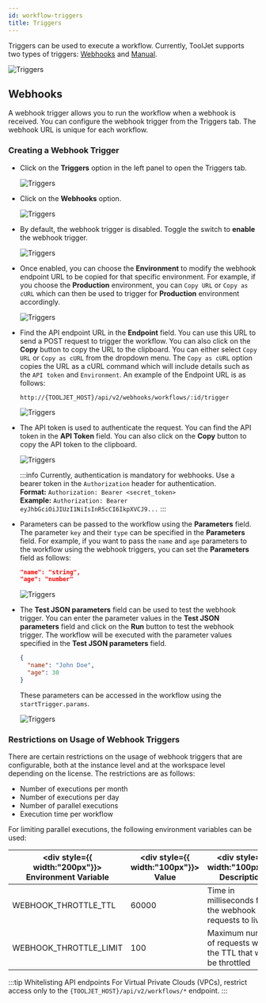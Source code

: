 ```yaml
---
id: workflow-triggers
title: Triggers
---
```


Triggers can be used to execute a workflow. Currently, ToolJet supports two types of triggers: [Webhooks](#webhooks) and [Manual](#manual).

<div style={{textAlign: 'center'}}>
    <img style={{ border:'0', marginBottom:'15px', borderRadius:'5px', boxShadow: '0px 1px 3px rgba(0, 0, 0, 0.2)' }} className="screenshot-full" src="/img/workflows/triggers/triggers.png" alt="Triggers" />
</div>

<div style={{paddingTop:'24px'}}>

## Webhooks

A webhook trigger allows you to run the workflow when a webhook is received. You can configure the webhook trigger from the Triggers tab. The webhook URL is unique for each workflow.

</div>

<div style={{paddingTop:'24px'}}>

### Creating a Webhook Trigger
- Click on the **Triggers** option in the left panel to open the Triggers tab.

  <div style={{textAlign: 'center'}}>
    <img style={{ border:'0', marginBottom:'15px', borderRadius:'5px', boxShadow: '0px 1px 3px rgba(0, 0, 0, 0.2)' }} className="screenshot-full" src="/img/workflows/triggers/triggerbutton.png" alt="Triggers" />
  </div>

- Click on the **Webhooks** option.

  <div style={{textAlign: 'center'}}>
    <img style={{ border:'0', marginBottom:'15px', borderRadius:'5px', boxShadow: '0px 1px 3px rgba(0, 0, 0, 0.2)' }} className="screenshot-full" src="/img/workflows/triggers/webhooks.png" alt="Triggers" />
  </div>

- By default, the webhook trigger is disabled. Toggle the switch to **enable** the webhook trigger.

  <div style={{textAlign: 'center'}}>
    <img style={{ border:'0', marginBottom:'15px', borderRadius:'5px', boxShadow: '0px 1px 3px rgba(0, 0, 0, 0.2)' }} className="screenshot-full" src="/img/workflows/triggers/enable.png" alt="Triggers" />
  </div>

- Once enabled, you can choose the **Environment** to modify the webhook endpoint URL to be copied for that specific environment. For example, if you choose the **Production** environment, you can `Copy URL` or `Copy as cURL` which can then be used to trigger for **Production** environment accordingly.

  <div style={{textAlign: 'center'}}>
    <img style={{ border:'0', marginBottom:'15px', borderRadius:'5px', boxShadow: '0px 1px 3px rgba(0, 0, 0, 0.2)' }} className="screenshot-full" src="/img/workflows/triggers/env.png" alt="Triggers" />
  </div>

- Find the API endpoint URL in the **Endpoint** field. You can use this URL to send a POST request to trigger the workflow. You can also click on the **Copy** button to copy the URL to the clipboard. You can either select `Copy URL` or `Copy as cURL` from the dropdown menu. The `Copy as cURL` option copies the URL as a cURL command which will include details such as the `API token` and `Environment`. An example of the Endpoint URL is as follows:

  ```
  http://{TOOLJET_HOST}/api/v2/webhooks/workflows/:id/trigger
  ```

  <div style={{textAlign: 'center'}}>
    <img style={{ border:'0', marginBottom:'15px', borderRadius:'5px', boxShadow: '0px 1px 3px rgba(0, 0, 0, 0.2)' }} className="screenshot-full" src="/img/workflows/triggers/copy.png" alt="Triggers" />
  </div>

- The API token is used to authenticate the request. You can find the API token in the **API Token** field. You can also click on the **Copy** button to copy the API token to the clipboard.

  <div style={{textAlign: 'center'}}>
    <img style={{ border:'0', marginBottom:'15px', borderRadius:'5px', boxShadow: '0px 1px 3px rgba(0, 0, 0, 0.2)' }} className="screenshot-full" src="/img/workflows/triggers/token.png" alt="Triggers" />
  </div>

  :::info
  Currently, authentication is mandatory for webhooks. Use a bearer token in the `Authorization` header for authentication. <br/>
  **Format:**
  `Authorization: Bearer <secret_token>`<br/>
  **Example:**
  `Authorization: Bearer eyJhbGciOiJIUzI1NiIsInR5cCI6IkpXVCJ9...`
  :::

- Parameters can be passed to the workflow using the **Parameters** field. The parameter `key` and their `type` can be specified in the **Parameters** field. For example, if you want to pass the `name` and `age` parameters to the workflow using the webhook triggers, you can set the **Parameters** field as follows:

  ```json
  "name": "string",
  "age": "number"
  ```

  <div style={{textAlign: 'center'}}>
    <img style={{ border:'0', marginBottom:'15px', borderRadius:'5px', boxShadow: '0px 1px 3px rgba(0, 0, 0, 0.2)' }} className="screenshot-full" src="/img/workflows/triggers/params.png" alt="Triggers" />
  </div>

- The **Test JSON parameters** field can be used to test the webhook trigger. You can enter the parameter values in the **Test JSON parameters** field and click on the **Run** button to test the webhook trigger. The workflow will be executed with the parameter values specified in the **Test JSON parameters** field.

  ```json
  {
    "name": "John Doe",
    "age": 30
  }
  ```

  These parameters can be accessed in the workflow using the `startTrigger.params`.

  <div style={{textAlign: 'center'}}>
    <img style={{ border:'0', marginBottom:'15px', borderRadius:'5px', boxShadow: '0px 1px 3px rgba(0, 0, 0, 0.2)' }} className="screenshot-full" src="/img/workflows/triggers/test.png" alt="Triggers" />
  </div>

</div>

<div style={{paddingTop:'24px'}}>

### Restrictions on Usage of Webhook Triggers

There are certain restrictions on the usage of webhook triggers that are configurable, both at the instance level and at the workspace level depending on the license. The restrictions are as follows:

- Number of executions per month
- Number of executions per day
- Number of parallel executions
- Execution time per workflow

For limiting parallel executions, the following environment variables can be used:

| <div style={{ width:"200px"}}> Environment Variable </div> | <div style={{ width:"100px"}}> Value </div> | <div style={{ width:"100px"}}> Description </div> |
| -------------------- | ----- | ----------- |
| WEBHOOK_THROTTLE_TTL | 60000 | Time in milliseconds for the webhook requests to live |
| WEBHOOK_THROTTLE_LIMIT | 100 | Maximum number of requests within the TTL that will be throttled |

:::tip Whitelisting API endpoints
For Virtual Private Clouds (VPCs), restrict access only to the `{TOOLJET_HOST}/api/v2/workflows/*` endpoint.
:::

</div>